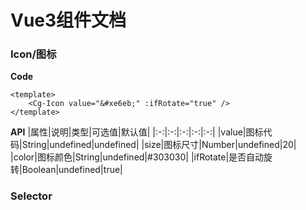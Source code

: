 # Vue3组件文档

### Icon/图标

**Code**
```vue
<template>
    <Cg-Icon value="&#xe6eb;" :ifRotate="true" />
</template>
```

**API**
|属性|说明|类型|可选值|默认值|
|:-:|:-:|:-:|:-:|:-:|
|value|图标代码|String|undefined|undefined|
|size|图标尺寸|Number|undefined|20|
|color|图标颜色|String|undefined|#303030|
|ifRotate|是否自动旋转|Boolean|undefined|true|

### Selector